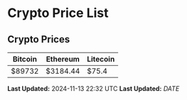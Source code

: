 # Crypto Price List

## Crypto Prices
| Bitcoin | Ethereum | Litecoin |
| ------- | -------- | -------- |
| $89732 | $3184.44 | $75.4 |
**Last Updated:** 2024-11-13 22:32 UTC
**Last Updated:** $DATE$
